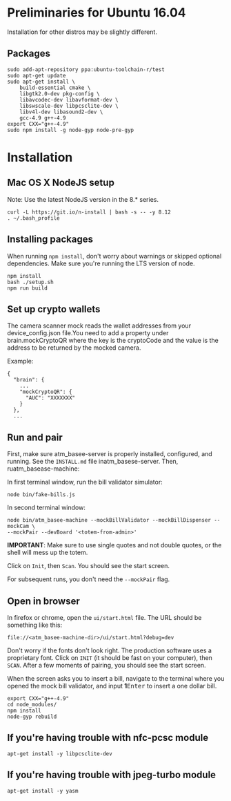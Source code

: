 # Preliminaries for Ubuntu 16.04
Installation for other distros may be slightly different.

## Packages

```
sudo add-apt-repository ppa:ubuntu-toolchain-r/test
sudo apt-get update
sudo apt-get install \
    build-essential cmake \
    libgtk2.0-dev pkg-config \
    libavcodec-dev libavformat-dev \
    libswscale-dev libpcsclite-dev \
    libv4l-dev libasound2-dev \
    gcc-4.9 g++-4.9
export CXX="g++-4.9"
sudo npm install -g node-gyp node-pre-gyp
```

# Installation

## Mac OS X NodeJS setup

Note: Use the latest NodeJS version in the 8.* series.

```
curl -L https://git.io/n-install | bash -s -- -y 8.12
. ~/.bash_profile
```

## Installing packages

When running ``npm install``, don't worry about warnings or skipped optional dependencies. Make sure you're running the LTS version of node.

```
npm install
bash ./setup.sh
npm run build
```

## Set up crypto wallets

The camera scanner mock reads the wallet addresses from your device_config.json file.You need to add a property under brain.mockCryptoQR where the key is the cryptoCode and the value is the address to be returned by the mocked camera.

Example:

```
{
  "brain": {
    ...
    "mockCryptoQR": {
      "AUC": "XXXXXXX"
    }
  },
  ...
```

## Run and pair

First, make sure atm_basee-server is properly installed, configured, and running. See the ``INSTALL.md`` file inatm_basese-server. Then, ruatm_basease-machine:

In first terminal window, run the bill validator simulator:

```
node bin/fake-bills.js
```

In second terminal window:

```
node bin/atm_basee-machine --mockBillValidator --mockBillDispenser --mockCam \
--mockPair --devBoard '<totem-from-admin>'
```

**IMPORTANT**: Make sure to use single quotes and not double quotes, or the shell will mess up the totem.

Click on ``Init``, then ``Scan``. You should see the start screen.

For subsequent runs, you don't need the ``--mockPair`` flag.

## Open in browser

In firefox or chrome, open the ``ui/start.html`` file. The URL should be something like this:

```
file://<atm_basee-machine-dir>/ui/start.html?debug=dev
```

Don't worry if the fonts don't look right. The production software uses a proprietary font. Click on ``INIT`` (it should be fast on your computer), then ``SCAN``. After a few moments of pairing, you should see the start screen.

When the screen asks you to insert a bill, navigate to the terminal
where you opened the mock bill validator, and input **1**<kbd>Enter</kbd>
to insert a one dollar bill.


```
export CXX="g++-4.9"
cd node_modules/
npm install
node-gyp rebuild
```

## If you're having trouble with nfc-pcsc module

```
apt-get install -y libpcsclite-dev
```

## If you're having trouble with jpeg-turbo module

```
apt-get install -y yasm
```

